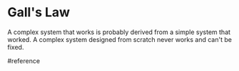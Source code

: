 # Gall's Law
A complex system that works is probably derived from a simple system that worked.
A complex system designed from scratch never works and can't be fixed.

#reference